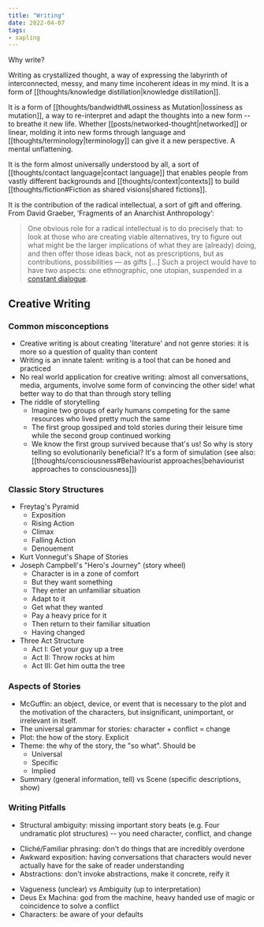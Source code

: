 ```yaml
---
title: "Writing"
date: 2022-04-07
tags:
- sapling
---
```


Why write?

Writing as crystallized thought, a way of expressing the labyrinth of interconnected, messy, and many time incoherent ideas in my mind. It is a form of [[thoughts/knowledge distillation|knowledge distillation]].

It is a form of [[thoughts/bandwidth#Lossiness as Mutation|lossiness as mutation]], a way to re-interpret and adapt the thoughts into a new form -- to breathe it new life. Whether [[posts/networked-thought|networked]] or linear, molding it into new forms through language and [[thoughts/terminology|terminology]] can give it a new perspective. A mental unflattening.

It is the form almost universally understood by all, a sort of [[thoughts/contact language|contact language]] that enables people from vastly different backgrounds and [[thoughts/context|contexts]] to build [[thoughts/fiction#Fiction as shared visions|shared fictions]].

It is the contribution of the radical intellectual, a sort of gift and offering. From David Graeber, ‘Fragments of an Anarchist Anthropology’:

> One obvious role for a radical intellectual is to do precisely that: to look at those who are creating viable alternatives, try to figure out what might be the larger implications of what they are (already) doing, and then offer those ideas back, not as prescriptions, but as contributions, possibilities — as gifts [...] Such a project would have to have two aspects: one ethnographic, one utopian, suspended in a [constant dialogue](https://kernel.community/en/learn/module-0/conversation/#old-gifts-anew).

## Creative Writing
### Common misconceptions
- Creative writing is about creating 'literature' and not genre stories: it is more so a question of quality than content
- Writing is an innate talent: writing is a tool that can be honed and practiced
- No real world application for creative writing: almost all conversations, media, arguments, involve some form of convincing the other side! what better way to do that than through story telling
- The riddle of storytelling
	- Imagine two groups of early humans competing for the same resources who lived pretty much the same
	- The first group gossiped and told stories during their leisure time while the second group continued working
	- We know the first group survived because that's us! So why is story telling so evolutionarily beneficial? It's a form of simulation (see also: [[thoughts/consciousness#Behaviourist approaches|behaviourist approaches to consciousness]])
### Classic Story Structures
- Freytag's Pyramid
	- Exposition
	- Rising Action
	- Climax
	- Falling Action
	- Denouement
- Kurt Vonnegut's Shape of Stories
- Joseph Campbell's "Hero's Journey" (story wheel)
	- Character is in a zone of comfort
	- But they want something
	- They enter an unfamiliar situation
	- Adapt to it
	- Get what they wanted
	- Pay a heavy price for it
	- Then return to their familiar situation
	- Having changed
- Three Act Structure
	- Act I: Get your guy up a tree
	- Act II: Throw rocks at him
	- Act III: Get him outta the tree

### Aspects of Stories
- McGuffin: an object, device, or event that is necessary to the plot and the motivation of the characters, but insignificant, unimportant, or irrelevant in itself.
- The universal grammar for stories: character + conflict = change
- Plot: the how of the story. Explicit
- Theme: the why of the story, the "so what". Should be
	- Universal
	- Specific
	- Implied
- Summary (general information, tell) vs Scene (specific descriptions, show)

### Writing Pitfalls
- Structural ambiguity: missing important story beats (e.g. Four undramatic plot structures) -- you need character, conflict, and change
* Cliché/Familiar phrasing: don't do things that are incredibly overdone
* Awkward exposition: having conversations that characters would never actually have for the sake of reader understanding
* Abstractions: don't invoke abstractions, make it concrete, reify it
- Vagueness (unclear) vs Ambiguity (up to interpretation)
- Deus Ex Machina: god from the machine, heavy handed use of magic or coincidence to solve a conflict
- Characters: be aware of your defaults
